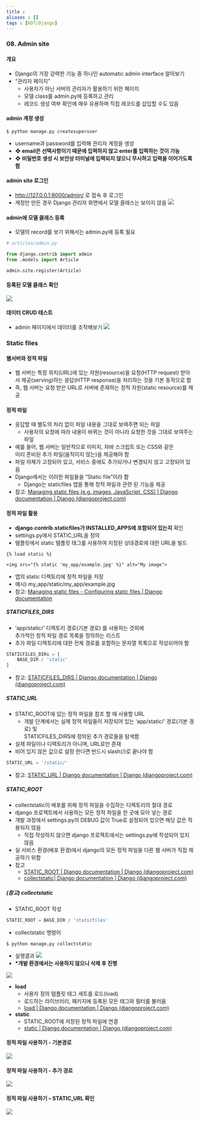 ```yaml
---
title : 
aliases : []
tags : [KDT/Django]
---
```


### 08. Admin site
#### 개요
- Django의 가장 강력한 기능 중 하나인 automatic admin interface 알아보기
- “관리자 페이지”
	- 사용자가 아닌 서버의 관리자가 활용하기 위한 페이지
	- 모델 class를 admin.py에 등록하고 관리
	- 레코드 생성 여부 확인에 매우 유용하며 직접 레코드를 삽입할 수도 있음

#### admin 계정 생성
```shell
$ python manage.py createsuperuser
```
-  username과 password를 입력해 관리자 계정을 생성
- **❖ email은 선택사항이기 때문에 입력하지 않고 enter를 입력하는 것이 가능**
- **❖ 비밀번호 생성 시 보안상 터미널에 입력되지 않으니 무시하고 입력을 이어가도록 함**

#### admin site 로그인
- http://127.0.0.1:8000/admin/ 로 접속 후 로그인
- 계정만 만든 경우 Django 관리자 화면에서 모델 클래스는 보이지 않음
![](assets/08.%20Admin%20site.png)

#### admin에 모델 클래스 등록
- 모델의 record를 보기 위해서는 admin.py에 등록 필요
```python
# articles/admin.py

from django.contrib import admin
from .models import Article

admin.site.register(Article)
```


#### 등록된 모델 클래스 확인
![](assets/08.%20Admin%20site-1.png)


#### 데이터 CRUD 테스트
- admin 페이지에서 데이터를 조작해보기
![](assets/08.%20Admin%20site-2.png)


### Static files
#### 웹서버와 정적 파일
-  웹 서버는 특정 위치(URL)에 있는 자원(resource)을 요청(HTTP request) 받아서 제공(serving)하는 응답(HTTP response)을 처리하는 것을 기본 동작으로 함
-  즉, 웹 서버는 요청 받은 URL로 서버에 존재하는 정적 자원(static resource)를 제공

#### 정적 파일
- 응답할 때 별도의 처리 없이 파일 내용을 그대로 보여주면 되는 파일
	- 사용자의 요청에 따라 내용이 바뀌는 것이 아니라 요청한 것을 그대로 보여주는 파일
- 예를 들어, 웹 서버는 일반적으로 이미지, 자바 스크립트 또는 CSS와 같은 <br>미리 준비된 추가 파일(움직이지 않는)을 제공해야 함
- 파일 자체가 고정되어 있고, 서비스 중에도 추가되거나 변경되지 않고 고정되어 있음
- Django에서는 이러한 파일들을 “Static file”이라 함
	- Django는 staticfiles 앱을 통해 정적 파일과 관련 된 기능을 제공
-  참고: [Managing static files (e.g. images, JavaScript, CSS) | Django documentation | Django (djangoproject.com)](https://docs.djangoproject.com/en/3.2/howto/static-files/#managing-static-files-e-g-images-javascript-css)

#### 정적 파일 활용
- **django.contrib.staticfiles가 INSTALLED_APPS에 포함되어 있는지** 확인
- settings.py에서 STATIC_URL을 정의
- 템플릿에서 static 템플릿 태그를 사용하여 지정된 상대경로에 대한 URL을 빌드
```django
{% load static %}

<img src="{% static 'my_app/example.jpg' %}" alt="My image">
```

- 앱의 static 디렉토리에 정적 파일을 저장
- 예시) my_app/static/my_app/example.jpg
- 참고: [Managing static files - Configuring static files | Django documentation](https://docs.djangoproject.com/en/3.2/howto/static-files/#configuring-static-files)

##### STATICFILES_DIRS
- ‘app/static/’ 디렉토리 경로(기본 경로) 를 사용하는 것외에 <br>추가적인 정적 파일 경로 목록을 정의하는 리스트
- 추가 파일 디렉토리에 대한 전체 경로를 포함하는 문자열 목록으로 작성되어야 함

```python
STATICFILES_DIRs = [
	BASE_DIR / 'static'
]
```

- 참고: [STATICFILES_DIRS | Django documentation | Django (djangoproject.com)](https://docs.djangoproject.com/en/3.2/ref/settings/#staticfiles-dirs)

##### STATIC_URL
- STATIC_ROOT에 있는 정적 파일을 참조 할 때 사용할 URL
	- 개발 단계에서는 실제 정적 파일들이 저장되어 있는 ‘app/static/’ 경로(기본 경로) 및<br>STATICFILES_DIRS에 정의된 추가 경로들을 탐색함
- 실제 파일이나 디렉토리가 아니며, URL로만 존재
- 비어 있지 않은 값으로 설정 한다면 반드시 slash(/)로 끝나야 함

```python
STATIC_URL = '/static/'
```

- 참고: [STATIC_URL | Django documentation | Django (djangoproject.com)](https://docs.djangoproject.com/en/3.2/ref/settings/#static-url)

##### STATIC_ROOT
-  collectstatic이 배포를 위해 정적 파일을 수집하는 디렉토리의 절대 경로
-  django 프로젝트에서 사용하는 모든 정적 파일을 한 곳에 모아 넣는 경로
-  개발 과정에서 settings.py의 DEBUG 값이 True로 설정되어 있으면 해당 값은 작용되지 않음
	-  직접 작성하지 않으면 django 프로젝트에서는 settings.py에 작성되어 있지 않음
-  실 서비스 환경(배포 환경)에서 django의 모든 정적 파일을 다른 웹 서버가 직접 제공하기 위함
- 참고
	- [STATIC_ROOT | Django documentation | Django (djangoproject.com)](https://docs.djangoproject.com/en/3.2/ref/settings/#static-root)
	- [ collectstatic| Django documentation | Django (djangoproject.com)](https://docs.djangoproject.com/en/3.2/ref/contrib/staticfiles/#collectstatic)

##### (참고) collectstatic
- STATIC_ROOT 작성
```python
STATIC_ROOT = BASE_DIR / 'staticfiles'
```

- collectstatic 명령어
```shell
$ python manage.py collectstatic
```

- 실행결과
![](assets/08.%20Admin%20site-3.png)
- **\*개발 환경에서는 사용하지 않으니 삭제 후 진행**


![](assets/08.%20Admin%20site-4.png)
- **load**
	- 사용자 정의 템플릿 태그 세트를 로드(load)
	- 로드하는 라이브러리, 패키지에 등록된 모든 태그와 필터를 불러옴
	- [load | Django documentation | Django (djangoproject.com)](https://docs.djangoproject.com/en/3.2/ref/templates/builtins/#load)
- **static**
	- STATIC_ROOT에 저장된 정적 파일에 연결
	- [static | Django documentation | Django (djangoproject.com)](https://docs.djangoproject.com/en/3.2/ref/templates/builtins/#static)


#### 정적 파일 사용하기 - 기본경로
![](assets/08.%20Admin%20site-5.png)

#### 정적 파일 사용하기 - 추가 경로
![](assets/08.%20Admin%20site-6.png)

#### 정적 파일 사용하기 – STATIC_URL 확인
![](assets/08.%20Admin%20site-7.png)
